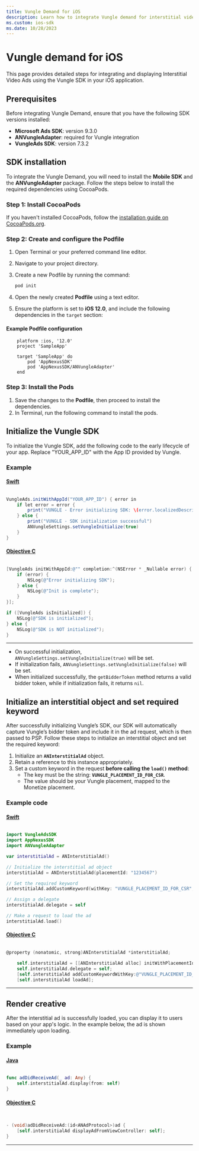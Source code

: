 ```yaml
---
title: Vungle Demand for iOS
description: Learn how to integrate Vungle demand for interstitial video ads on iOS using the AppNexus SDK and ANVungleAdapter.
ms.custom: ios-sdk
ms.date: 10/28/2023
---
```


# Vungle demand for iOS

This page provides detailed steps for integrating and displaying Interstitial Video Ads using the Vungle SDK in your iOS application.

## Prerequisites

Before integrating Vungle Demand, ensure that you have the following SDK versions installed:

- **Microsoft Ads SDK**: version 9.3.0
- **ANVungleAdapter**: required for Vungle integration
- **VungleAds SDK**: version 7.3.2

## SDK installation

To integrate the Vungle Demand, you will need to install the **Mobile SDK** and the **ANVungleAdapter** package. Follow the steps below to install the required dependencies using CocoaPods.

### Step 1: Install CocoaPods

If you haven't installed CocoaPods, follow the [installation guide on CocoaPods.org](https://cocoapods.org/).

### Step 2: Create and configure the Podfile

1. Open Terminal or your preferred command line editor.
1. Navigate to your project directory.
1. Create a new Podfile by running the command:

   ```bash
   pod init
   ```

1. Open the newly created **Podfile** using a text editor.
1. Ensure the platform is set to **iOS 12.0**, and include the following dependencies in the `target` section:

#### Example Podfile configuration

```
    platform :ios, '12.0'
    project 'SampleApp'

    target 'SampleApp' do
        pod 'AppNexusSDK'
        pod 'AppNexusSDK/ANVungleAdapter'
    end
```

### Step 3: Install the Pods

1. Save the changes to the **Podfile**, then proceed to install the dependencies.
1. In Terminal, run the following command to install the pods.

## Initialize the Vungle SDK

To initialize the Vungle SDK, add the following code to the early lifecycle of your app.
Replace "YOUR_APP_ID" with the App ID provided by Vungle.

### Example

#### [Swift](#tab/Swift1)

```java

VungleAds.initWithAppId("YOUR_APP_ID") { error in
    if let error = error {
        print("VUNGLE - Error initializing SDK: \(error.localizedDescription)")
    } else {
        print("VUNGLE - SDK initialization successful")
        ANVungleSettings.setVungleInitialize(true)
    }
}
```

#### [Objective C](#tab/objectivec1)

```objectivec

[VungleAds initWithAppId:@"" completion:^(NSError * _Nullable error) {
    if (error) {
        NSLog(@"Error initializing SDK");
    } else {
        NSLog(@"Init is complete");
    }
}];

if ([VungleAds isInitialized]) {
    NSLog(@"SDK is initialized");
} else {
    NSLog(@"SDK is NOT initialized");
}
```
---

- On successful initialization, `ANVungleSettings.setVungleInitialize(true)` will be set.
- If initialization fails, `ANVungleSettings.setVungleInitialize(false)` will be set.
- When initialized successfully, the `getBidderToken` method returns a valid bidder token, while if initialization fails, it returns `nil`.

## Initialize an interstitial object and set required keyword

After successfully initializing Vungle’s SDK, our SDK will automatically capture Vungle’s bidder token and include it in the ad request, which is then passed to PSP. Follow these steps to initialize an interstitial object and set the required keyword:

1. Initialize an **`ANInterstitialAd`** object.
2. Retain a reference to this instance appropriately.
3. Set a custom keyword in the request **before calling the `load()` method**:
   - The key must be the string: **`VUNGLE_PLACEMENT_ID_FOR_CSR`**.
   - The value should be your Vungle placement, mapped to the Monetize placement.

### Example code

#### [Swift](#tab/swift2)

```swift

import VungleAdsSDK
import AppNexusSDK
import ANVungleAdapter

var interstitialAd = ANInterstitialAd()

// Initialize the interstitial ad object
interstitialAd = ANInterstitialAd(placementId: "1234567")

// Set the required keyword
interstitialAd.addCustomKeyword(withKey: "VUNGLE_PLACEMENT_ID_FOR_CSR", value: "VUNGLE_PLACEMENT_123")

// Assign a delegate
interstitialAd.delegate = self

// Make a request to load the ad
interstitialAd.load()
```

#### [Objective C](#tab/objectivec2)

```objectivec

@property (nonatomic, strong)ANInterstitialAd *interstitialAd;

    self.interstitialAd = [[ANInterstitialAd alloc] initWithPlacementId:@"12345"];
    self.interstitialAd.delegate = self;
    [self.interstitialAd addCustomKeywordWithKey:@"VUNGLE_PLACEMENT_ID_FOR_CSR" value: @"VUNGLE_PLACEMENT_123"];
    [self.interstitialAd loadAd];
```

---

## Render creative

After the interstitial ad is successfully loaded, you can display it to users based on your app's logic. In the example below, the ad is shown immediately upon loading.

### Example

#### [Java](#tab/swift3)

```swift

func adDidReceiveAd(_ ad: Any) {
    self.interstitialAd.display(from: self)
}
```

#### [Objective C](#tab/objectivec3)

```objectivec


- (void)adDidReceiveAd:(id<ANAdProtocol>)ad {
    [self.interstitialAd displayAdFromViewController: self];
}
```

---
